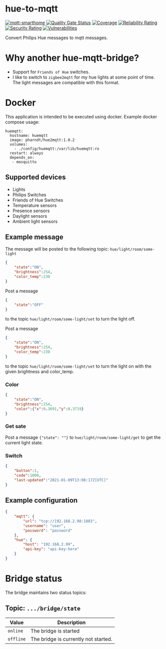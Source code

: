 # hue-to-mqtt

[![mqtt-smarthome](https://img.shields.io/badge/mqtt-smarthome-blue.svg)](https://github.com/mqtt-smarthome/mqtt-smarthome)
[![Quality Gate Status](https://sonarcloud.io/api/project_badges/measure?project=de.rnd7.huemqtt%3Ade.rnd7.huemqtt.parent&metric=alert_status)](https://sonarcloud.io/dashboard?id=de.rnd7.huemqtt%3Ade.rnd7.huemqtt.parent)
[![Coverage](https://sonarcloud.io/api/project_badges/measure?project=de.rnd7.huemqtt%3Ade.rnd7.huemqtt.parent&metric=coverage)](https://sonarcloud.io/dashboard?id=de.rnd7.huemqtt%3Ade.rnd7.huemqtt.parent)
[![Reliability Rating](https://sonarcloud.io/api/project_badges/measure?project=de.rnd7.huemqtt%3Ade.rnd7.huemqtt.parent&metric=reliability_rating)](https://sonarcloud.io/dashboard?id=de.rnd7.huemqtt%3Ade.rnd7.huemqtt.parent)
[![Security Rating](https://sonarcloud.io/api/project_badges/measure?project=de.rnd7.huemqtt%3Ade.rnd7.huemqtt.parent&metric=security_rating)](https://sonarcloud.io/dashboard?id=de.rnd7.huemqtt%3Ade.rnd7.huemqtt.parent)
[![Vulnerabilities](https://sonarcloud.io/api/project_badges/measure?project=de.rnd7.huemqtt%3Ade.rnd7.huemqtt.parent&metric=vulnerabilities)](https://sonarcloud.io/dashboard?id=de.rnd7.huemqtt%3Ade.rnd7.huemqtt.parent)

Convert Philips Hue messages to mqtt messages.

# Why another hue-mqtt-bridge?

- Support for `Friends of Hue` switches.
- I like to switch to `zigbee2mqtt` for my hue lights at some
point of time. The light messages are compatible with this format.

# Docker

This application is intended to be executed using docker. Example docker compose usage:

```
huemqtt:
  hostname: huemqtt
  image: pharndt/hue2mqtt:1.0.2
  volumes:
    - ./config/huemqtt:/var/lib/huemqtt:ro
  restart: always 
  depends_on:
   - mosquitto
```

## Supported devices

- Lights
- Philips Switches
- Friends of Hue Switches
- Temperature sensors
- Presence sensors
- Daylight sensors
- Ambient light sensors

## Example message

The message will be posted to the following topic: `hue/light/room/some-light`

```json
{
    "state":"ON",
    "brightness":254,
    "color_temp":230
}
```

Post a message
```json
{
    "state":"OFF"
}
```

to the topic `hue/light/room/some-light/set` to turn the light off.

Post a message
```json
{
    "state":"ON",
    "brightness":254,
    "color_temp":230
}
```
to the topic `hue/light/room/some-light/set` to turn the light on with the given brightness and color_temp.

### Color

```json
{
    "state":"ON",
    "brightness":254,
    "color":{"x":0.3691,"y":0.3719}
}
```

### Get sate

Post a message `{"state": ""}` to `hue/light/room/some-light/get` to get the current light state.

### Switch

```json
{
    "button":1,
    "code":1000,
    "last-updated":"2021-01-09T13:08:17Z[UTC]"
}
```

## Example configuration

```json
{
    "mqtt": {
        "url": "tcp://192.168.2.98:1883",
        "username": "user",
        "password": "password"
    },
    "hue": {
        "host": "192.168.2.99",
        "api-key": "api-key-here"
    }
}
```

# Bridge status

The bridge maintains two status topics:

## Topic: `.../bridge/state`

| Value     | Description                          |
| --------- | ------------------------------------ |
| `online`  | The bridge is started                |
| `offline` | The bridge is currently not started. |
